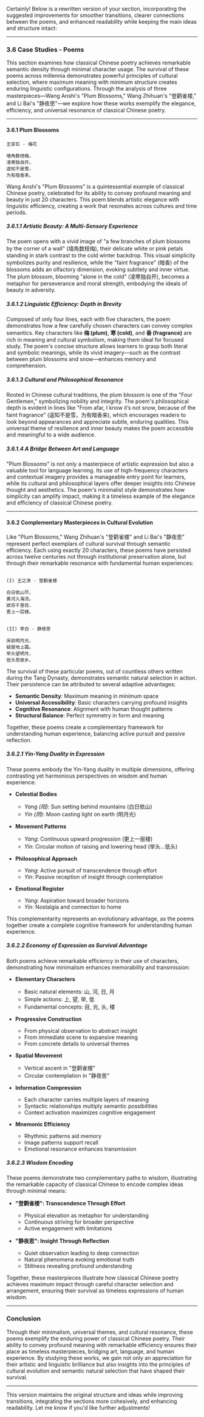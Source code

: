 Certainly! Below is a rewritten version of your section, incorporating the suggested improvements for smoother transitions, clearer connections between the poems, and enhanced readability while keeping the main ideas and structure intact:

---

### 3.6 Case Studies - Poems

This section examines how classical Chinese poetry achieves remarkable semantic density through minimal character usage. The survival of these poems across millennia demonstrates powerful principles of cultural selection, where maximum meaning with minimum structure creates enduring linguistic configurations. Through the analysis of three masterpieces—Wang Anshi's "Plum Blossoms," Wang Zhihuan's "登鹳雀楼," and Li Bai's "静夜思"—we explore how these works exemplify the elegance, efficiency, and universal resonance of classical Chinese poetry.

---

#### 3.6.1 Plum Blossoms

```
王安石 - 梅花

墙角数枝梅，
凌寒独自开。
遥知不是雪，
为有暗香来。
```

Wang Anshi's "Plum Blossoms" is a quintessential example of classical Chinese poetry, celebrated for its ability to convey profound meaning and beauty in just 20 characters. This poem blends artistic elegance with linguistic efficiency, creating a work that resonates across cultures and time periods.

##### 3.6.1.1 Artistic Beauty: A Multi-Sensory Experience
The poem opens with a vivid image of "a few branches of plum blossoms by the corner of a wall" (墙角数枝梅), their delicate white or pink petals standing in stark contrast to the cold winter backdrop. This visual simplicity symbolizes purity and resilience, while the "faint fragrance" (暗香) of the blossoms adds an olfactory dimension, evoking subtlety and inner virtue. The plum blossom, blooming "alone in the cold" (凌寒独自开), becomes a metaphor for perseverance and moral strength, embodying the ideals of beauty in adversity.

##### 3.6.1.2 Linguistic Efficiency: Depth in Brevity
Composed of only four lines, each with five characters, the poem demonstrates how a few carefully chosen characters can convey complex semantics. Key characters like **梅 (plum)**, **寒 (cold)**, and **香 (fragrance)** are rich in meaning and cultural symbolism, making them ideal for focused study. The poem's concise structure allows learners to grasp both literal and symbolic meanings, while its vivid imagery—such as the contrast between plum blossoms and snow—enhances memory and comprehension.

##### 3.6.1.3 Cultural and Philosophical Resonance
Rooted in Chinese cultural traditions, the plum blossom is one of the "Four Gentlemen," symbolizing nobility and integrity. The poem's philosophical depth is evident in lines like "From afar, I know it’s not snow, because of the faint fragrance" (遥知不是雪，为有暗香来), which encourages readers to look beyond appearances and appreciate subtle, enduring qualities. This universal theme of resilience and inner beauty makes the poem accessible and meaningful to a wide audience.

##### 3.6.1.4 A Bridge Between Art and Language
"Plum Blossoms" is not only a masterpiece of artistic expression but also a valuable tool for language learning. Its use of high-frequency characters and contextual imagery provides a manageable entry point for learners, while its cultural and philosophical layers offer deeper insights into Chinese thought and aesthetics. The poem's minimalist style demonstrates how simplicity can amplify impact, making it a timeless example of the elegance and efficiency of classical Chinese poetry.

---

#### 3.6.2 Complementary Masterpieces in Cultural Evolution

Like "Plum Blossoms," Wang Zhihuan's "登鹳雀楼" and Li Bai's "静夜思" represent perfect exemplars of cultural survival through semantic efficiency. Each using exactly 20 characters, these poems have persisted across twelve centuries not through institutional preservation alone, but through their remarkable resonance with fundamental human experiences:

```

(I) 王之涣 - 登鹳雀楼

白日依山尽，
黄河入海流。
欲穷千里目，
更上一层楼。


(II) 李白 - 静夜思

床前明月光，
疑是地上霜。
举头望明月，
低头思故乡。
```

The survival of these particular poems, out of countless others written during the Tang Dynasty, demonstrates semantic natural selection in action. Their persistence can be attributed to several adaptive advantages:

- **Semantic Density**: Maximum meaning in minimum space  
- **Universal Accessibility**: Basic characters carrying profound insights  
- **Cognitive Resonance**: Alignment with human thought patterns  
- **Structural Balance**: Perfect symmetry in form and meaning  

Together, these poems create a complementary framework for understanding human experience, balancing active pursuit and passive reflection.

##### 3.6.2.1 Yin-Yang Duality in Expression
These poems embody the Yin-Yang duality in multiple dimensions, offering contrasting yet harmonious perspectives on wisdom and human experience:

- **Celestial Bodies**  
  - *Yang (阳)*: Sun setting behind mountains (白日依山)  
  - *Yin (阴)*: Moon casting light on earth (明月光)  

- **Movement Patterns**  
  - *Yang*: Continuous upward progression (更上一层楼)  
  - *Yin*: Circular motion of raising and lowering head (举头...低头)  

- **Philosophical Approach**  
  - *Yang*: Active pursuit of transcendence through effort  
  - *Yin*: Passive reception of insight through contemplation  

- **Emotional Register**  
  - *Yang*: Aspiration toward broader horizons  
  - *Yin*: Nostalgia and connection to home  

This complementarity represents an evolutionary advantage, as the poems together create a complete cognitive framework for understanding human experience.

##### 3.6.2.2 Economy of Expression as Survival Advantage
Both poems achieve remarkable efficiency in their use of characters, demonstrating how minimalism enhances memorability and transmission:

- **Elementary Characters**  
  - Basic natural elements: 山, 河, 日, 月  
  - Simple actions: 上, 望, 举, 低  
  - Fundamental concepts: 目, 光, 头, 楼  

- **Progressive Construction**  
  - From physical observation to abstract insight  
  - From immediate scene to expansive meaning  
  - From concrete details to universal themes  

- **Spatial Movement**  
  - Vertical ascent in "登鹳雀楼"  
  - Circular contemplation in "静夜思"  

- **Information Compression**  
  - Each character carries multiple layers of meaning  
  - Syntactic relationships multiply semantic possibilities  
  - Context activation maximizes cognitive engagement  

- **Mnemonic Efficiency**  
  - Rhythmic patterns aid memory  
  - Image patterns support recall  
  - Emotional resonance enhances transmission  

##### 3.6.2.3 Wisdom Encoding
These poems demonstrate two complementary paths to wisdom, illustrating the remarkable capacity of classical Chinese to encode complex ideas through minimal means:

- **"登鹳雀楼": Transcendence Through Effort**  
  - Physical elevation as metaphor for understanding  
  - Continuous striving for broader perspective  
  - Active engagement with limitations  

- **"静夜思": Insight Through Reflection**  
  - Quiet observation leading to deep connection  
  - Natural phenomena evoking emotional truth  
  - Stillness revealing profound understanding  

Together, these masterpieces illustrate how classical Chinese poetry achieves maximum impact through careful character selection and arrangement, ensuring their survival as timeless expressions of human wisdom.

---

### Conclusion

Through their minimalism, universal themes, and cultural resonance, these poems exemplify the enduring power of classical Chinese poetry. Their ability to convey profound meaning with remarkable efficiency ensures their place as timeless masterpieces, bridging art, language, and human experience. By studying these works, we gain not only an appreciation for their artistic and linguistic brilliance but also insights into the principles of cultural evolution and semantic natural selection that have shaped their survival.

---

This version maintains the original structure and ideas while improving transitions, integrating the sections more cohesively, and enhancing readability. Let me know if you'd like further adjustments!